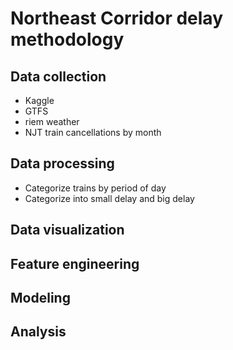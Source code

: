# Northeast Corridor delay methodology

## Data collection

- Kaggle
- GTFS
- riem weather
- NJT train cancellations by month

## Data processing

- Categorize trains by period of day
- Categorize into small delay and big delay



## Data visualization

## Feature engineering


## Modeling

## Analysis